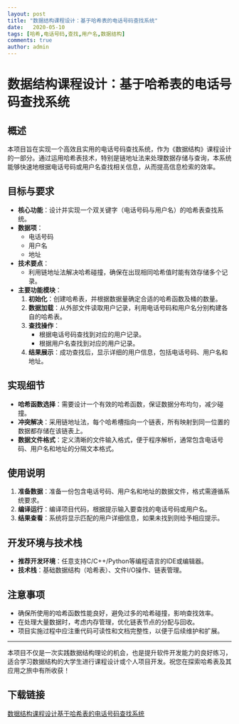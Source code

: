 ```yaml
---
layout: post
title: "数据结构课程设计：基于哈希表的电话号码查找系统"
date:   2020-05-10
tags: [哈希,电话号码,查找,用户名,数据结构]
comments: true
author: admin
---
```

# 数据结构课程设计：基于哈希表的电话号码查找系统

## 概述

本项目旨在实现一个高效且实用的电话号码查找系统，作为《数据结构》课程设计的一部分。通过运用哈希表技术，特别是链地址法来处理数据存储与查询，本系统能够快速地根据电话号码或用户名查找相关信息，从而提高信息检索的效率。

## 目标与要求

- **核心功能**：设计并实现一个双关键字（电话号码与用户名）的哈希表查找系统。
- **数据项**：
    - 电话号码
    - 用户名
    - 地址
- **技术要点**：
    - 利用链地址法解决哈希碰撞，确保在出现相同哈希值时能有效存储多个记录。
- **主要功能模块**：
    1. **初始化**：创建哈希表，并根据数据量确定合适的哈希函数及桶的数量。
    2. **数据加载**：从外部文件读取用户记录，利用电话号码和用户名分别构建各自的哈希表。
    3. **查找操作**：
        - 根据电话号码查找到对应的用户记录。
        - 根据用户名查找到对应的用户记录。
    4. **结果展示**：成功查找后，显示详细的用户信息，包括电话号码、用户名和地址。
    
## 实现细节

- **哈希函数选择**：需要设计一个有效的哈希函数，保证数据分布均匀，减少碰撞。
- **冲突解决**：采用链地址法，每个哈希槽指向一个链表，所有映射到同一位置的数据都存储在该链表上。
- **数据文件格式**：定义清晰的文件输入格式，便于程序解析，通常包含电话号码、用户名和地址的分隔文本格式。

## 使用说明

1. **准备数据**：准备一份包含电话号码、用户名和地址的数据文件，格式需遵循系统要求。
2. **编译运行**：编译项目代码，根据提示输入要查找的电话号码或用户名。
3. **结果查看**：系统将显示匹配的用户详细信息，如果未找到则给予相应提示。

## 开发环境与技术栈

- **推荐开发环境**：任意支持C/C++/Python等编程语言的IDE或编辑器。
- **技术栈**：基础数据结构（哈希表）、文件I/O操作、链表管理。

## 注意事项

- 确保所使用的哈希函数性能良好，避免过多的哈希碰撞，影响查找效率。
- 在处理大量数据时，考虑内存管理，优化链表节点的分配与回收。
- 项目实施过程中应注重代码可读性和文档完整性，以便于后续维护和扩展。

---

本项目不仅是一次实践数据结构理论的机会，也是提升软件开发能力的良好练习，适合学习数据结构的大学生进行课程设计或个人项目开发。祝您在探索哈希表及其应用之旅中有所收获！

## 下载链接

[数据结构课程设计基于哈希表的电话号码查找系统](https://pan.quark.cn/s/720655532b17)